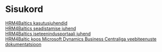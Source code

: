 ---
---
# Sisukord
[HRM4Baltics kasutusjuhendid](HRM4Baltics-kasutusjuhend.pdf)  
[HRM4Baltics seadistamise juhend](HRM4Baltics-seadistamise-juhend.pdf)  
[HRM4Baltics iseteenindusportaali juhend](HRM4Baltics-iseteenindusportaali-kasutusjuhend.pdf)  
[HRM4Baltic koos Microsoft Dynamics Business Centraliga veebiteenuste dokumentatsioon](HRM4Baltic-koos-Microsoft-Dynamics-Business-Centraliga-veebiteenuste-dokumentatsioon.pdf)  
